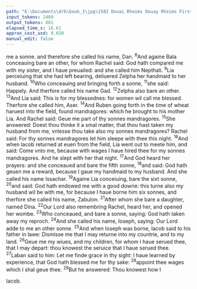 ```yaml
---
path: "E:\Documents\drb\book_1\jpg\1582 Douai Rheims Douay Rheims First Edition  1 of 3 1609 Old Testament.pdf-118.jpg"
input_tokens: 2409
output_tokens: 881
elapsed_time_s: 16.61
approx_cost_usd: 0.020
manual_edit: false
---
```

me a sonne. and therefore she called his name, Dan. <sup>8</sup>And againe Bala conceauing bare an other, for whom Rachel said: God hath compared me with my sister, and I haue preuailed: and she called him Nepthali. <sup>9</sup>Lia perceiuing that she had left bearing, deliuered Zelpha her handmaid to her husband. <sup>10</sup>Who conceauing and bringing forth a sonne, <sup>11</sup>she said: Happely. And therfore called his name Gad. <sup>12</sup>Zelpha also bare an other. <sup>13</sup>And Lia said: This is for my blessednes: for women wil call me blessed. Therfore she called him, Aser. <sup>14</sup>And Ruben going forth in the time of wheat haruest into the field, found mandragores: which he brought to his mother Lia. And Rachel said: Geue me part of thy sonnes mandragores. <sup>15</sup>She answered: Doest thou thinke it a smal matter, that thou hast taken my husband from me, vnlesse thou take also my sonnes mandragores? Rachel said: For thy sonnes mandragores let him sleepe with thee this night. <sup>16</sup>And when Iacob returned at euen from the field, Lia went out to meete him, and said: Come vnto me, because with wages I haue hired thee for my sonnes mandragores. And he slept with her that night. <sup>17</sup>And God heard her prayers: and she conceaued and bare the fifth sonne, <sup>18</sup>and said: God hath geuen me a reward, because I gaue my handmaid to my husband. And she called his name Issachar. <sup>19</sup>Againe Lia conceiuing, bare the sixt sonne, <sup>20</sup>and said: God hath endowed me with a good dowrie: this turne also my husband wil be with me, for because I haue borne him six sonnes, and therfore she called his name, Zabulon. <sup>21</sup>After whom she bare a daughter, named Dina. <sup>22</sup>Our Lord also remembring Rachel, heard her, and opened her wombe. <sup>23</sup>Who conceaued, and bare a sonne, saying: God hath taken away my reproch. <sup>24</sup>And she called his name, Ioseph, saying: Our Lord adde to me an other sonne. <sup>25</sup>And when Ioseph was borne, Iacob said to his father in lawe: Dismisse me that I may returne into my countrie, and to my land. <sup>26</sup>Geue me my wiues, and my children, for whom I haue serued thee, that I may depart: thou knowest the seruice that I haue serued thee. <sup>27</sup>Laban said to him: Let me finde grace in thy sight: I haue learned by experience, that God hath blessed me for thy sake: <sup>28</sup>appoint thee wages which I shal geue thee. <sup>29</sup>But he answered: Thou knowest how I

[^1]: Holie Scripture (saith S. Augustin) would neuer haue mentioned such womanlie desires, but to admonish vs to seke greater mi-steries therin. li. 22. c. 16. cont. Faustum.

<aside>Iacob.</aside>